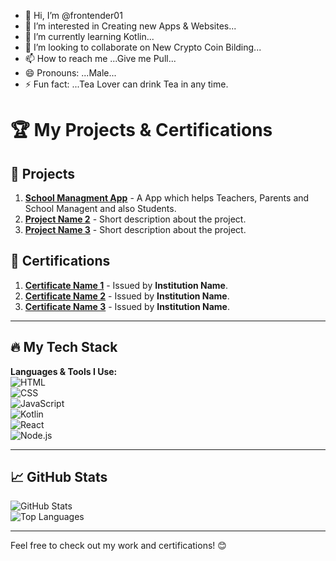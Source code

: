 - 👋 Hi, I’m @frontender01
- 👀 I’m interested in Creating new Apps & Websites...
- 🌱 I’m currently learning Kotlin...
- 💞️ I’m looking to collaborate on New Crypto Coin Bilding...
- 📫 How to reach me ...Give me Pull...
- 😄 Pronouns: ...Male...
- ⚡ Fun fact: ...Tea Lover can drink Tea in any time.

# 🏆 My Projects & Certifications

## 🚀 Projects
1. **[School Managment App](Project_Link_1)** - A App which helps Teachers, Parents and School Managent and also Students.
2. **[Project Name 2](Project_Link_2)** - Short description about the project.
3. **[Project Name 3](Project_Link_3)** - Short description about the project.

## 📜 Certifications
1. **[Certificate Name 1](Certificate_Link_1)** - Issued by **Institution Name**.
2. **[Certificate Name 2](Certificate_Link_2)** - Issued by **Institution Name**.
3. **[Certificate Name 3](Certificate_Link_3)** - Issued by **Institution Name**.

---

## 🔥 My Tech Stack  
**Languages & Tools I Use:**  
![HTML](https://img.shields.io/badge/Code-HTML5-orange?style=for-the-badge&logo=html5)  
![CSS](https://img.shields.io/badge/Style-CSS3-blue?style=for-the-badge&logo=css3)  
![JavaScript](https://img.shields.io/badge/Scripting-JavaScript-yellow?style=for-the-badge&logo=javascript)  
![Kotlin](https://img.shields.io/badge/Learning-Kotlin-purple?style=for-the-badge&logo=kotlin)  
![React](https://img.shields.io/badge/Framework-React-blue?style=for-the-badge&logo=react)  
![Node.js](https://img.shields.io/badge/Backend-Node.js-green?style=for-the-badge&logo=node.js)  

---

## 📈 GitHub Stats  
![GitHub Stats](https://github-readme-stats.vercel.app/api?username=frontender01&show_icons=true&theme=tokyonight)  
![Top Languages](https://github-readme-stats.vercel.app/api/top-langs/?username=frontender01&layout=compact&theme=tokyonight)  

---


Feel free to check out my work and certifications! 😊

<!---
frontender01/frontender01 is a ✨ special ✨ repository because its `README.md` (this file) appears on your GitHub profile.
You can click the Preview link to take a look at your changes.
--->

